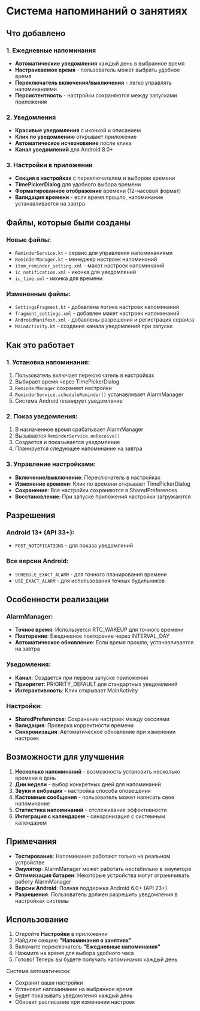 # Система напоминаний о занятиях

## Что добавлено

### 1. Ежедневные напоминания
- **Автоматические уведомления** каждый день в выбранное время
- **Настраиваемое время** - пользователь может выбрать удобное время
- **Переключатель включения/выключения** - легко управлять напоминаниями
- **Персистентность** - настройки сохраняются между запусками приложения

### 2. Уведомления
- **Красивые уведомления** с иконкой и описанием
- **Клик по уведомлению** открывает приложение
- **Автоматическое исчезновение** после клика
- **Канал уведомлений** для Android 8.0+

### 3. Настройки в приложении
- **Секция в настройках** с переключателем и выбором времени
- **TimePickerDialog** для удобного выбора времени
- **Форматированное отображение** времени (12-часовой формат)
- **Валидация времени** - если время прошло, напоминание устанавливается на завтра

## Файлы, которые были созданы

### Новые файлы:
- `ReminderService.kt` - сервис для управления напоминаниями
- `ReminderManager.kt` - менеджер настроек напоминаний
- `item_reminder_setting.xml` - макет настроек напоминаний
- `ic_notification.xml` - иконка для уведомлений
- `ic_time.xml` - иконка для времени

### Измененные файлы:
- `SettingsFragment.kt` - добавлена логика настроек напоминаний
- `fragment_settings.xml` - добавлен макет настроек напоминаний
- `AndroidManifest.xml` - добавлены разрешения и регистрация сервиса
- `MainActivity.kt` - создание канала уведомлений при запуске

## Как это работает

### 1. Установка напоминания:
1. Пользователь включает переключатель в настройках
2. Выбирает время через TimePickerDialog
3. `ReminderManager` сохраняет настройки
4. `ReminderService.scheduleReminder()` устанавливает AlarmManager
5. Система Android планирует уведомление

### 2. Показ уведомления:
1. В назначенное время срабатывает AlarmManager
2. Вызывается `ReminderService.onReceive()`
3. Создается и показывается уведомление
4. Планируется следующее напоминание на завтра

### 3. Управление настройками:
- **Включение/выключение**: Переключатель в настройках
- **Изменение времени**: Клик по времени открывает TimePickerDialog
- **Сохранение**: Все настройки сохраняются в SharedPreferences
- **Восстановление**: При запуске приложения настройки загружаются

## Разрешения

### Android 13+ (API 33+):
- `POST_NOTIFICATIONS` - для показа уведомлений

### Все версии Android:
- `SCHEDULE_EXACT_ALARM` - для точного планирования времени
- `USE_EXACT_ALARM` - для использования точных будильников

## Особенности реализации

### AlarmManager:
- **Точное время**: Используется RTC_WAKEUP для точного времени
- **Повторение**: Ежедневное повторение через INTERVAL_DAY
- **Автоматическое обновление**: Если время прошло, устанавливается на завтра

### Уведомления:
- **Канал**: Создается при первом запуске приложения
- **Приоритет**: PRIORITY_DEFAULT для стандартных уведомлений
- **Интерактивность**: Клик открывает MainActivity

### Настройки:
- **SharedPreferences**: Сохранение настроек между сессиями
- **Валидация**: Проверка корректности времени
- **Синхронизация**: Автоматическое обновление при изменении настроек

## Возможности для улучшения

1. **Несколько напоминаний** - возможность установить несколько времени в день
2. **Дни недели** - выбор конкретных дней для напоминаний
3. **Звуки и вибрация** - настройка способа оповещения
4. **Кастомные сообщения** - пользователь может написать свое напоминание
5. **Статистика напоминаний** - отслеживание эффективности
6. **Интеграция с календарем** - синхронизация с системным календарем

## Примечания

- **Тестирование**: Напоминания работают только на реальном устройстве
- **Эмулятор**: AlarmManager может работать нестабильно в эмуляторе
- **Оптимизация батареи**: Некоторые устройства могут ограничивать работу AlarmManager
- **Версии Android**: Полная поддержка Android 6.0+ (API 23+)
- **Разрешения**: Пользователь должен разрешить уведомления в настройках системы

## Использование

1. Откройте **Настройки** в приложении
2. Найдите секцию **"Напоминания о занятиях"**
3. Включите переключатель **"Ежедневные напоминания"**
4. Нажмите на время для выбора удобного часа
5. Готово! Теперь вы будете получать напоминания каждый день

Система автоматически:
- Сохранит ваши настройки
- Установит напоминание на выбранное время
- Будет показывать уведомления каждый день
- Обновит расписание при изменении настроек



